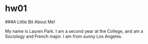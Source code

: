 # hw01

###A Little Bit About Me!

My name is Lauren Park. I am a second year at the College, and am a Sociology and French major. I am from sunny Los Angeles. 
